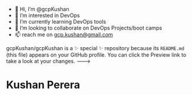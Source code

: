 - 👋 Hi, I’m @gcpKushan
- 👀 I’m interested in DevOps
- 🌱 I’m currently learning DevOps tools
- 💞️ I’m looking to collaborate on DevOps Projects/boot camps
- 📫 reach me on gcp.kushan@gmail.com

gcpKushan/gcpKushan is a ✨ special ✨ repository because its `README.md` (this file) appears on your GitHub profile.
You can click the Preview link to take a look at your changes.
--->

# Kushan Perera
